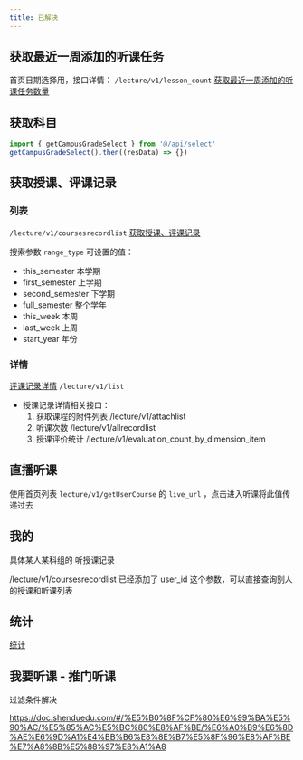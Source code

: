```yaml
---
title: 已解决
---
```


## 获取最近一周添加的听课任务

首页日期选择用，接口详情： `/lecture/v1/lesson_count` [获取最近一周添加的听课任务数量](https://doc.shenduedu.com/#/小π智听/公开课/获取最近一周添加的听课任务数量)

## 获取科目

```ts
import { getCampusGradeSelect } from '@/api/select'
getCampusGradeSelect().then((resData) => {})
```

## 获取授课、评课记录

### 列表

`/lecture/v1/coursesrecordlist` [获取授课、评课记录](https://doc.shenduedu.com/#/小π智听/公开课/获取授课、评课记录)

搜索参数 `range_type` 可设置的值：

- this_semester 本学期
- first_semester 上学期
- second_semester 下学期
- full_semester 整个学年
- this_week 本周
- last_week 上周
- start_year 年份

### 详情

[评课记录详情](https://doc.shenduedu.com/#/小π智听/公开课/听课评价我的评价) `/lecture/v1/list`

- 授课记录详情相关接口：
  1. 获取课程的附件列表 /lecture/v1/attachlist
  2. 听课次数 /lecture/v1/allrecordlist
  3. 授课评价统计 /lecture/v1/evaluation_count_by_dimension_item

## 直播听课

使用首页列表 `lecture/v1/getUserCourse` 的 `live_url` ，点击进入听课将此值传递过去

## 我的

具体某人某科组的 听授课记录

/lecture/v1/coursesrecordlist 已经添加了 user_id 这个参数，可以直接查询别人的授课和听课列表

## 统计

[统计](https://doc.shenduedu.com/#/%E5%B0%8F%CF%80%E6%99%BA%E5%90%AC/%E7%BB%9F%E8%AE%A1/%E7%BB%9F%E8%AE%A1%E6%A0%A1%E5%8C%BA%E6%89%80%E6%9C%89%E6%95%99%E5%B8%88%E7%9A%84%E6%8E%88%E8%AF%BE%E5%92%8C%E5%90%AC%E8%AF%BE%E6%AC%A1%E6%95%B0)

## 我要听课 - 推门听课

过滤条件解决

https://doc.shenduedu.com/#/%E5%B0%8F%CF%80%E6%99%BA%E5%90%AC/%E5%85%AC%E5%BC%80%E8%AF%BE/%E6%A0%B9%E6%8D%AE%E6%9D%A1%E4%BB%B6%E8%8E%B7%E5%8F%96%E8%AF%BE%E7%A8%8B%E5%88%97%E8%A1%A8
